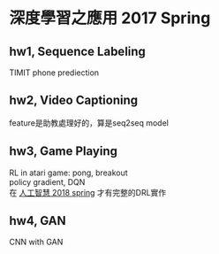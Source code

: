 # 深度學習之應用 2017 Spring
## hw1, Sequence Labeling
TIMIT phone prediection

## hw2, Video Captioning
feature是助教處理好的，算是seq2seq model

## hw3, Game Playing
RL in atari game: pong, breakout</br>
policy gradient, DQN </br>
在 [人工智慧 2018 spring](https://medium.com/@allenfrank14/tetrisbattleai-make-tetris-great-again-5b0d67716117?fbclid=IwAR0uraxxonFAg4cGR9OI5EP4abEHj76mXMHSHk2kRsw5Kwcqj9Pj8EBTv2s) 才有完整的DRL實作 </br>

## hw4, GAN
CNN with GAN
